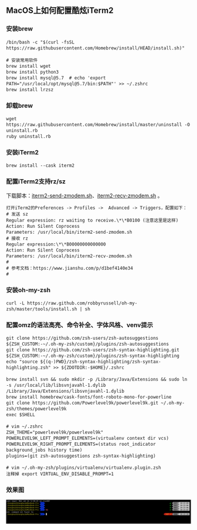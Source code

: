 ## MacOS上如何配置酷炫iTerm2

### 安装brew
```
/bin/bash -c "$(curl -fsSL https://raw.githubusercontent.com/Homebrew/install/HEAD/install.sh)"

# 安装常用软件
brew install wget
brew install python3
brew install mysql@5.7  # echo 'export PATH="/usr/local/opt/mysql@5.7/bin:$PATH"' >> ~/.zshrc
brew install lrzsz
``` 

### 卸载brew
```
wget https://raw.githubusercontent.com/Homebrew/install/master/uninstall -O uninstall.rb
ruby uninstall.rb
```

### 安装iTerm2
```
brew install --cask iterm2
```

### 配置iTerm2支持rz/sz
下载脚本：[iterm2-send-zmodem.sh](https://github.com/coolzhang/myblog/blob/master/misc/iterm2-send-zmodem.sh)、[iterm2-recv-zmodem.sh](https://github.com/coolzhang/myblog/blob/master/misc/iterm2-recv-zmodem.sh)  。

```
打开iTerm2的Preferences -> Profiles ->  Advanced -> Triggers，配置如下：
# 发送 sz
Regular expression: rz waiting to receive.\*\*B0100 (注意这里是这样)
Action: Run Silent Coprocess
Parameters: /usr/local/bin/iterm2-send-zmodem.sh
# 接收 rz
Regular expression:\*\*B00000000000000
Action: Run Silent Coprocess
Parameters: /usr/local/bin/iterm2-recv-zmodem.sh
#
# 参考文档：https://www.jianshu.com/p/d1bef4140e34
#
```

### 安装oh-my-zsh
```
curl -L https://raw.github.com/robbyrussell/oh-my-zsh/master/tools/install.sh | sh
```
### 配置omz的语法高亮、命令补全、字体风格、venv提示
```
git clone https://github.com/zsh-users/zsh-autosuggestions ${ZSH_CUSTOM:-~/.oh-my-zsh/custom}/plugins/zsh-autosuggestions
git clone https://github.com/zsh-users/zsh-syntax-highlighting.git ${ZSH_CUSTOM:-~/.oh-my-zsh/custom}/plugins/zsh-syntax-highlighting
echo "source ${(q-)PWD}/zsh-syntax-highlighting/zsh-syntax-highlighting.zsh" >> ${ZDOTDIR:-$HOME}/.zshrc

brew install svn && sudo mkdir -p /Library/Java/Extensions && sudo ln -s /usr/local/lib/libsvnjavahl-1.dylib /Library/Java/Extensions/libsvnjavahl-1.dylib
brew install homebrew/cask-fonts/font-roboto-mono-for-powerline
git clone https://github.com/Powerlevel9k/powerlevel9k.git ~/.oh-my-zsh/themes/powerlevel9k
exec $SHELL

# vim ~/.zshrc
ZSH_THEME="powerlevel9k/powerlevel9k"
POWERLEVEL9K_LEFT_PROMPT_ELEMENTS=(virtualenv context dir vcs)
POWERLEVEL9K_RIGHT_PROMPT_ELEMENTS=(status root_indicator background_jobs history time)
plugins=(git zsh-autosuggestions zsh-syntax-highlighting)

# vim ~/.oh-my-zsh/plugins/virtualenv/virtualenv.plugin.zsh
注释掉 export VIRTUAL_ENV_DISABLE_PROMPT=1
```
### 效果图
![iterm2_with_omz](https://github.com/coolzhang/myblog/blob/master/misc/omz_screen.png)
